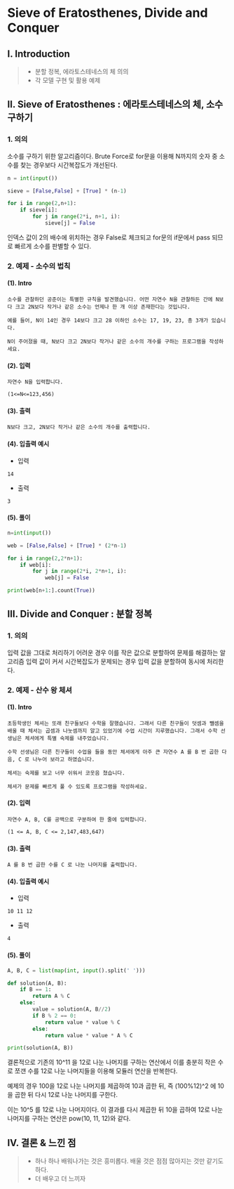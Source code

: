 # Sieve of Eratosthenes, Divide and Conquer

## Ⅰ. Introduction

> - 분할 정복, 에라토스테네스의 체 의의
> - 각 모델 구현 및 활용 예제

## Ⅱ. Sieve of Eratosthenes : 에라토스테네스의 체, 소수 구하기

### 1. 의의

소수를 구하기 위한 알고리즘이다. Brute Force로 for문을 이용해 N까지의 숫자 중 소수를 찾는 경우보다 시간복잡도가 개선된다.

```python
n = int(input())

sieve = [False,False] + [True] * (n-1)

for i in range(2,n+1):
    if sieve[i]:
        for j in range(2*i, n+1, i):
            sieve[j] = False
```

인덱스 값이 2의 배수에 위치하는 경우 False로 체크되고 for문의 if문에서 pass 되므로 빠르게 소수를 판별할 수 있다.

### 2. 예제 - 소수의 법칙

#### (1). Intro

```
소수를 관찰하던 공준이는 특별한 규칙을 발견했습니다. 어떤 자연수 N을 관찰하든 간에 N보다 크고 2N보다 작거나 같은 소수는 언제나 한 개 이상 존재한다는 것입니다.

예를 들어, N이 14인 경우 14보다 크고 28 이하인 소수는 17, 19, 23, 총 3개가 있습니다.

N이 주어졌을 때, N보다 크고 2N보다 작거나 같은 소수의 개수를 구하는 프로그램을 작성하세요.
```

#### (2). 입력

```
자연수 N을 입력합니다.

(1<=N<=123,456)
```

#### (3). 출력

```
N보다 크고, 2N보다 작거나 같은 소수의 개수를 출력합니다.
```

#### (4). 입출력 예시

- 입력

```
14
```

- 출력

```
3
```

#### (5). 풀이

```python
n=int(input())

web = [False,False] + [True] * (2*n-1)

for i in range(2,2*n+1):
    if web[i]:
        for j in range(2*i, 2*n+1, i):
            web[j] = False

print(web[n+1:].count(True))
```

## Ⅲ. Divide and Conquer : 분할 정복

### 1. 의의

입력 값을 그대로 처리하기 어려운 경우 이를 작은 값으로 분할하여 문제를 해결하는 알고리즘
입력 값이 커서 시간복잡도가 문제되는 경우 입력 값을 분할하여 동시에 처리한다.

### 2. 예제 - 산수 왕 체셔

#### (1). Intro

```
초등학생인 체셔는 또래 친구들보다 수학을 잘했습니다. 그래서 다른 친구들이 덧셈과 뺄셈을 배울 때 체셔는 곱셈과 나눗셈까지 알고 있었기에 수업 시간이 지루했습니다. 그래서 수학 선생님은 체셔에게 특별 숙제를 내주었습니다.

수학 선생님은 다른 친구들이 수업을 들을 동안 체셔에게 아주 큰 자연수 A 를 B 번 곱한 다음, C 로 나누어 보라고 하였습니다.

체셔는 숙제를 보고 너무 쉬워서 코웃음 쳤습니다.

체셔가 문제를 빠르게 풀 수 있도록 프로그램을 작성하세요.
```

#### (2). 입력

```
자연수 A, B, C를 공백으로 구분하여 한 줄에 입력합니다.

(1 <= A, B, C <= 2,147,483,647)
```

#### (3). 출력

```
A 를 B 번 곱한 수를 C 로 나눈 나머지를 출력합니다.
```

#### (4). 입출력 예시

- 입력

```
10 11 12
```

- 출력

```
4
```

#### (5). 풀이

```python
A, B, C = list(map(int, input().split(' ')))

def solution(A, B):
    if B == 1:
        return A % C
    else:
        value = solution(A, B//2)
        if B % 2 == 0:
            return value * value % C
        else:
            return value * value * A % C

print(solution(A, B))
```

결론적으로 기존의 10^11 을 12로 나눈 나머지를 구하는 연산에서
이를 충분히 작은 수로 쪼갠 수를 12로 나눈 나머지들을 이용해 모듈러 연산을 반복한다.

예제의 경우 100을 12로 나눈 나머지를 제곱하여 10과 곱한 뒤, 즉 (100%12)^2 에 10을 곱한 뒤 다시 12로 나눈 나머지를 구한다.

이는 10^5 를 12로 나눈 나머지이다. 이 결과를 다시 제곱한 뒤 10을 곱하여 12로 나눈 나머지를 구하는 연산은 pow(10, 11, 12)와 같다.

## Ⅳ. 결론 & 느낀 점

> - 하나 하나 배워나가는 것은 흥미롭다. 배울 것은 점점 많아지는 것만 같기도 하다.
> - 더 배우고 더 느끼자
